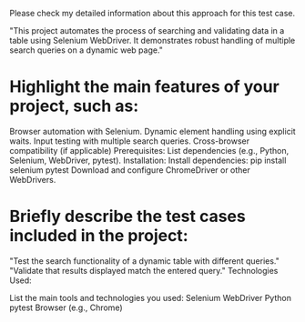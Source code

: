 Please check my detailed information about this approach for this test case.

 "This project automates the process of searching and validating data in a table using Selenium WebDriver. It demonstrates robust handling of multiple search queries on a dynamic web page."  

#  Highlight the main features of your project, such as:
Browser automation with Selenium.
Dynamic element handling using explicit waits.
Input testing with multiple search queries.
Cross-browser compatibility (if applicable)
Prerequisites: List dependencies (e.g., Python, Selenium, WebDriver, pytest).
Installation:
Install dependencies: pip install selenium pytest
Download and configure ChromeDriver or other WebDrivers.
  # Briefly describe the test cases included in the project:
"Test the search functionality of a dynamic table with different queries."
"Validate that results displayed match the entered query."
Technologies Used:

List the main tools and technologies you used:
Selenium WebDriver
Python
pytest
Browser (e.g., Chrome)
